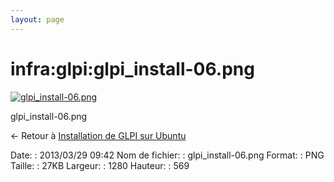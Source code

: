 ```yaml
---
layout: page
---
```


infra:glpi:glpi\_install-06.png
===============================

[![glpi\_install-06.png](../..//assets/media/infra/glpi/glpi_install-06.png@cache=&w=900&h=400 "glpi_install-06.png")](../..//assets/media/infra/glpi/glpi_install-06.png@cache= "Afficher le fichier original")

glpi\_install-06.png

← Retour à [Installation de GLPI sur
Ubuntu](../../../infra/glpi/glpi-ubuntu-install.html "infra:glpi:glpi-ubuntu-install")

Date:
:   2013/03/29 09:42
Nom de fichier:
:   glpi\_install-06.png
Format:
:   PNG
Taille:
:   27KB
Largeur:
:   1280
Hauteur:
:   569

